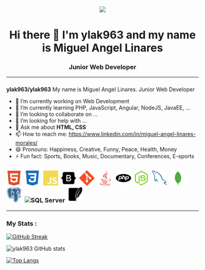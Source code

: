 <div id="header" align="center">
  <img src="https://media.giphy.com/media/ES9cAJlcxblRESzOH1/giphy.gif" width="200"/>
  <h1 align="center">Hi there 👋 I'm ylak963 and my name is Miguel Angel Linares</h1>
  <h3 align="center"> Junior Web Developer </h3>
</div>

<!--<div id="badges" align="center">
  <a href="https://www.linkedin.com/in/miguel-angel-linares-morales/" target="_blank">
    <img src="https://img.shields.io/badge/<Linkedin>-<Linkedin>-<blue>" alt="linkeding badge" />
  </a>
</div>-->

---
### 


**ylak963/ylak963** My name is Miguel Angel Linares. Junior Web Developer 


- 🔭 I’m currently working on Web Development
- 🌱 I’m currently learning PHP, JavaScript, Angular, NodeJS, JavaEE, ...
- 👯 I’m looking to collaborate on ...
- 🤔 I’m looking for help with ...
- 💬 Ask me about **HTML, CSS**
- 📫 How to reach me: https://www.linkedin.com/in/miguel-angel-linares-morales/
- 😄 Pronouns: Happiness, Creative, Funny, Peace, Health, Money
- ⚡ Fun fact: Sports, Books, Music, Documentary, Conferences, E-sports


<div align="left">
  <h3 Languages and Tools:</h3>
  <div>
    <img src="https://github.com/devicons/devicon/blob/master/icons/html5/html5-plain.svg" width="40" height="40" title="HTML5" alt="HTML">&nbsp;
    <img src="https://github.com/devicons/devicon/blob/master/icons/css3/css3-plain.svg" width="40" height="40" title="CSS3" alt="CSS">&nbsp;
    <img src="https://github.com/devicons/devicon/blob/master/icons/javascript/javascript-plain.svg" width="40" height="40" title="JavaScript"         alt="JavaScript">&nbsp;
    <img src="https://github.com/devicons/devicon/blob/master/icons/bootstrap/bootstrap-plain.svg" width="40" height="40" title="Bootstrap" alt="BootStrap">&nbsp;   
    <img src="https://github.com/devicons/devicon/blob/master/icons/git/git-plain.svg" width="40" height="40" title="Git" alt="Git">&nbsp;
    <img src="https://github.com/devicons/devicon/blob/master/icons/java/java-plain.svg" width="40" height="40" title="Java" alt="Java">&nbsp;
    <!--<img src="" title="JEE" alt="JEE">&nbsp;-->
    <img src="https://github.com/devicons/devicon/blob/master/icons/php/php-plain.svg" width="40" height="40" title="PHP" alt="PHP">&nbsp;
    <img src="https://github.com/devicons/devicon/blob/master/icons/nodejs/nodejs-plain.svg" width="40" height="40" title="NodeJS" alt="NodeJS">&nbsp;
    <img src="https://github.com/devicons/devicon/blob/master/icons/mysql/mysql-plain.svg" width="40" height="40" title="MySQL" alt="JavaScript">&nbsp;
    <img src="https://github.com/devicons/devicon/blob/master/icons/mongodb/mongodb-plain.svg" width="40" height="40" title="MongoDB" alt="MongoDB">&nbsp;
    <img src="https://github.com/devicons/devicon/blob/master/icons/postgresql/postgresql-plain.svg" width="40" height="40" title="PostgreSQL" alt="PostgreSQL">&nbsp;
    <img src="" title="SQL Server" alt="SQL Server">&nbsp;
    <img src="https://github.com/devicons/devicon/blob/master/icons/sqlite/sqlite-plain.svg" width="40" height="40" title="SQLite" alt="SQLite">&nbsp;
  </div>
</div>

---
### My Stats :

[![GitHub Streak](http://github-readme.streak-stats.herokuapp.com/?user=ylak963&theme=dark)](https://git.io/streak-stats)

![ylak963 GitHub stats](https://github-readme-stats.vercel.app/api?username=ylak963&show_icons=true&theme=radical)

[![Top Langs](https://github-readme-stats.vercel.app/api/top-langs/?username=ylak963&layout=compact)](https://github.com/anuraghazra/github-readme-stats)
